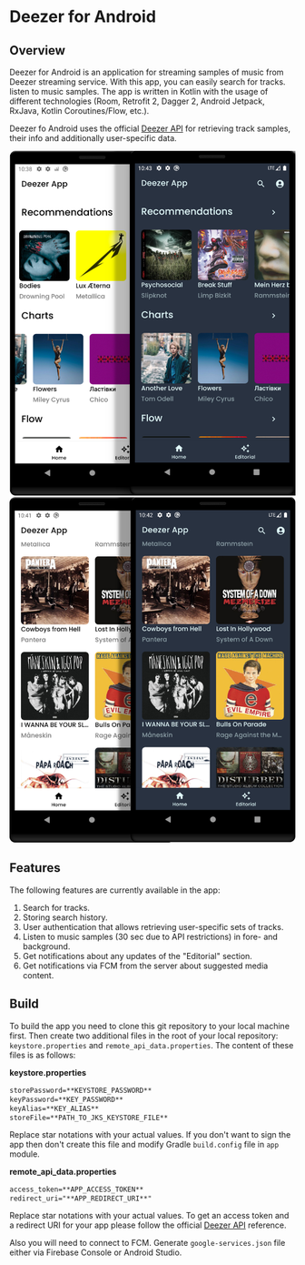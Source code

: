 # Deezer for Android

## Overview

Deezer for Android is an application for streaming samples of music from Deezer streaming service.
With this app, you can easily search for tracks. listen to music samples. The app is written in
Kotlin
with the usage of different technologies (Room, Retrofit 2, Dagger 2, Android Jetpack, RxJava,
Kotlin Coroutines/Flow, etc.).

Deezer fo Android uses the official [Deezer API](https://developers.deezer.com/api) for retrieving
track samples, their info and additionally user-specific data.

![Main screen](screenshots/Main_screen.png)
![Charts screen](screenshots/Charts_screen.png)

## Features

The following features are currently available in the app:

1. Search for tracks.
2. Storing search history.
3. User authentication that allows retrieving user-specific sets of tracks.
4. Listen to music samples (30 sec due to API restrictions) in fore- and background.
5. Get notifications about any updates of the "Editorial" section.
6. Get notifications via FCM from the server about suggested media content.

## Build

To build the app you need to clone this git repository to your local machine first.
Then create two additional files in the root of your local repository: `keystore.properties`
and `remote_api_data.properties`.
The content of these files is as follows:

__keystore.properties__

```properties
storePassword=**KEYSTORE_PASSWORD**
keyPassword=**KEY_PASSWORD**
keyAlias=**KEY_ALIAS**
storeFile=**PATH_TO_JKS_KEYSTORE_FILE**
```

Replace star notations with your actual values. If you don't want to sign the app then don't create
this file and modify Gradle `build.config` file in `app` module.

__remote_api_data.properties__

```properties
access_token=**APP_ACCESS_TOKEN**
redirect_uri="**APP_REDIRECT_URI**"
```

Replace star notations with your actual values. To get an access token and a redirect URI for your
app
please follow the official [Deezer API](https://developers.deezer.com/api) reference.

Also you will need to connect to FCM. Generate `google-services.json` file either via Firebase
Console or Android Studio.